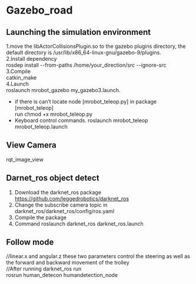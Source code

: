 # Gazebo_road

## Launching the simulation environment
1.move the libActorCollisionsPlugin.so to the gazebo plugins directory, the default directory is /usr/lib/x86_64-linux-gnu/gazebo-9/plugins.  
2.Install dependency  
rosdep install --from-paths /home/your_direction/src --ignore-src  
3.Compile  
catkin_make  
4.Launch  
roslaunch mrobot_gazebo my_gazebo3.launch.     
* if there is can’t locate node [mrobot_teleop.py] in package [mrobot_teleop]  
run chmod +x mrobot_teleop.py   
* Keyboard control commands.
roslaunch mrobot_teleop mrobot_teleop.launch
## View Camera
rqt_image_view
## Darnet_ros object detect
1. Download the darknet_ros package  
https://github.com/leggedrobotics/darknet_ros    
2. Change the subscribe camera topic in darknet_ros/darknet_ros/config/ros.yaml
3. Compile the package
4. Command 
roslaunch darknet_ros darknet_ros.launch
##  Follow mode   
//linear.x and angular.z these two parameters control the steering as well as the forward and backward movement of the trolley  
//After running darknet_ros run   
rosrun human_detecon  humandetection_node

